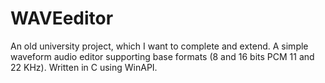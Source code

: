 # WAVEeditor

An old university project, which I want to complete and extend. A simple waveform audio editor supporting base formats (8 and 16 bits PCM 11 and 22 KHz).
Written in C using WinAPI.